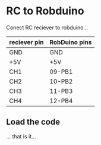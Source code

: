 # RC to Robduino

Conect RC reciever to robduino...

| reciever pin | RobDuino pins |
|--------------|---------------|
| GND          | GND           |
| +5V          | +5V           |
| CH1          | 09-PB1        |
| CH2          | 10-PB2        |
| CH3          | 11-PB3        |
| CH4          | 12-PB4        |

## Load the code

... that is it...